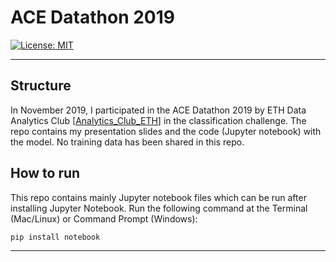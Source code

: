 # ACE Datathon 2019

[![License: MIT](https://img.shields.io/badge/License-MIT-yellow.svg)](https://opensource.org/licenses/MIT)

---

## Structure

In November 2019, I participated in the ACE Datathon 2019 by ETH Data Analytics Club [[Analytics_Club_ETH](https://analytics-club.org/)] in the classification challenge. The repo contains my presentation slides and the code (Jupyter notebook) with the model. No training data has been shared in this repo.

## How to run

This repo contains mainly Jupyter notebook files which can be run after installing Jupyter Notebook. Run the following command at the Terminal (Mac/Linux) or Command Prompt (Windows):

`pip install notebook`

---
